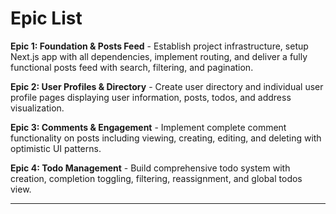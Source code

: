 # Epic List

**Epic 1: Foundation & Posts Feed** - Establish project infrastructure, setup Next.js app with all dependencies, implement routing, and deliver a fully functional posts feed with search, filtering, and pagination.

**Epic 2: User Profiles & Directory** - Create user directory and individual user profile pages displaying user information, posts, todos, and address visualization.

**Epic 3: Comments & Engagement** - Implement complete comment functionality on posts including viewing, creating, editing, and deleting with optimistic UI patterns.

**Epic 4: Todo Management** - Build comprehensive todo system with creation, completion toggling, filtering, reassignment, and global todos view.

---
